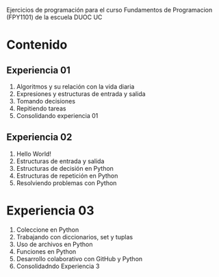 Ejercicios de programación para el curso Fundamentos de Programacion (FPY1101) de la escuela DUOC UC

# Contenido
## Experiencia 01
1. Algoritmos y su relación con la vida diaria
2. Expresiones y estructuras de entrada y salida
3. Tomando decisiones
4. Repitiendo tareas
5. Consolidando experiencia 01

## Experiencia 02
1. Hello World!
2. Estructuras de entrada y salida
3. Estructuras de decisión en Python
4. Estructuras de repetición en Python
5. Resolviendo problemas con Python

# Experiencia 03
1. Coleccione en Python
2. Trabajando con diccionarios, set y tuplas
3. Uso de archivos en Python
4. Funciones en Python
5. Desarrollo colaborativo con GitHub y Python
6. Consolidadndo Experiencia 3
